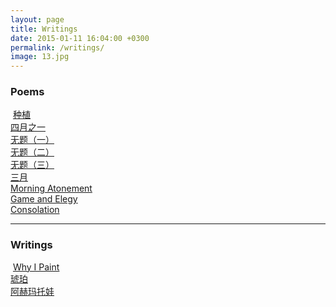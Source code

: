 ```yaml
---
layout: page
title: Writings
date: 2015-01-11 16:04:00 +0300
permalink: /writings/
image: 13.jpg
---
```

### Poems

​                                                              [种植](https://csluc.com/writings03)  
​                                                              [四月之一](https://csluc.com/writings04)  
​                                                              [无题（一）](https://csluc.com/writings07)  
​                                                              [无题（二）](https://csluc.com/writings08)  
​                                                              [无题（三）](https://csluc.com/writings11)  
​                                                              [三月](https://csluc.com/writings09)  
​                                                              [Morning Atonement ](https://csluc.com/writings10)  
​                                                              [Game and Elegy](https://csluc.com/writings05)   
​                                                              [Consolation](https://csluc.com/writings12)   

****

### Writings

​                                                              [Why I Paint](https://csluc.com/writings01)  
​                                                              [琥珀](https://csluc.com/writings02)  
​                                                              [阿赫玛托娃](https://csluc.com/writings06)

